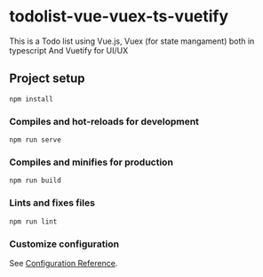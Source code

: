 # todolist-vue-vuex-ts-vuetify

This is a Todo list using Vue.js, Vuex (for state mangament) both in typescript
And Vuetify for UI/UX

## Project setup

```
npm install
```

### Compiles and hot-reloads for development

```
npm run serve
```

### Compiles and minifies for production

```
npm run build
```

### Lints and fixes files

```
npm run lint
```

### Customize configuration

See [Configuration Reference](https://cli.vuejs.org/config/).

